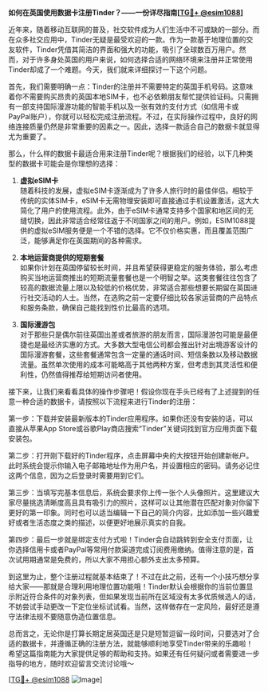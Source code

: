 **如何在英国使用数据卡注册Tinder？——一份详尽指南[[TG💪+ @esim1088](https://t.me/s/esim1088)]**

近年来，随着移动互联网的普及，社交软件成为人们生活中不可或缺的一部分。而在众多社交应用中，Tinder无疑是最受欢迎的一款。作为一款基于地理位置的交友软件，Tinder凭借其简洁的界面和强大的功能，吸引了全球数百万用户。然而，对于许多身处英国的用户来说，如何选择合适的网络环境来注册并正常使用Tinder却成了一个难题。今天，我们就来详细探讨一下这个问题。

首先，我们需要明确一点：Tinder的注册并不需要特定的英国手机号码。这意味着你不需要购买昂贵的英国本地SIM卡，也不必依赖朋友帮忙提供验证码。只需拥有一部支持国际漫游功能的智能手机以及一张有效的支付方式（如信用卡或PayPal账户），你就可以轻松完成注册流程。不过，在实际操作过程中，良好的网络连接质量仍然是非常重要的因素之一。因此，选择一款适合自己的数据卡就显得尤为重要了。

那么，什么样的数据卡最适合用来注册Tinder呢？根据我们的经验，以下几种类型的数据卡可能会是你理想的选择：

1. **虚拟eSIM卡**  
   随着科技的发展，虚拟eSIM卡逐渐成为了许多人旅行时的最佳伴侣。相较于传统的实体SIM卡，eSIM卡无需物理安装即可直接通过手机设置激活，这大大简化了用户的使用流程。此外，由于eSIM卡通常支持多个国家和地区间的无缝切换，因此非常适合经常往返于不同国家之间的用户。例如，ESIM1088提供的虚拟eSIM服务便是一个不错的选择。它不仅价格实惠，而且覆盖范围广泛，能够满足你在英国期间的各种需求。

2. **本地运营商提供的短期套餐**  
   如果你计划在英国停留较长时间，并且希望获得更稳定的服务体验，那么考虑购买当地运营商推出的短期流量套餐也是一个明智之举。这类套餐往往包含了较高的数据流量上限以及较低的价格优势，非常适合那些想要长期留在英国进行社交活动的人士。当然，在选购之前一定要仔细比较各家运营商的产品特点和服务条款，确保自己能找到性价比最高的选项。

3. **国际漫游包**  
   对于那些只是偶尔前往英国出差或者旅游的朋友而言，国际漫游包可能是最便捷也是最经济实惠的方式。大多数大型电信公司都会推出针对出境游客设计的国际漫游套餐，这些套餐通常包含一定量的通话时间、短信条数以及移动数据流量。虽然单次使用的成本可能略高于其他两种方案，但考虑到其灵活性和便利性，仍然值得推荐给短期访问者使用。

接下来，让我们来看看具体的操作步骤吧！假设你现在手头已经有了上述提到的任意一种合适的数据卡，请按照以下流程来进行Tinder的注册：

第一步：下载并安装最新版本的Tinder应用程序。如果你还没有安装的话，可以直接从苹果App Store或谷歌Play商店搜索“Tinder”关键词找到官方应用页面下载安装包。

第二步：打开刚下载好的Tinder程序，点击屏幕中央的大按钮开始创建新帐户。此时系统会提示你输入电子邮箱地址作为用户名，并设置相应的密码。请务必记住这两个信息，因为之后登录时需要用到它们。

第三步：当填写完基本信息后，系统会要求你上传一张个人头像照片。这里建议大家尽量挑选清晰度高且具有吸引力的照片，这样可以让其他潜在匹配对象对你留下更好的第一印象。同时也可以适当编辑一下自己的简介内容，比如添加一些兴趣爱好或者生活态度之类的描述，以便更好地展示真实的自我。

第四步：最后一步就是绑定支付方式啦！Tinder会自动跳转到安全支付页面，让你选择信用卡或者PayPal等常用付款渠道完成订阅费用缴纳。值得注意的是，首次试用期通常是免费的，所以大家不用担心额外支出太多预算。

到这里为止，整个注册过程就基本结束了！不过在此之前，还有一个小技巧想分享给大家——那就是合理利用地理位置功能哦！Tinder默认会根据你的当前位置显示附近符合条件的对象列表，但如果发现当前所在区域没有太多优质候选人的话，不妨尝试手动更改一下定位坐标试试看。当然，这样做存在一定风险，最好还是遵守法律法规不要随意伪造位置信息。

总而言之，无论你是打算长期定居英国还是只是短暂逗留一段时间，只要选对了合适的数据卡，并遵循正确的注册方法，就能够顺利地享受Tinder带来的乐趣啦！希望这篇指南能为大家提供足够的帮助和支持。如果还有任何疑问或者需要进一步指导的地方，随时欢迎留言交流讨论哦～ 

[[TG💪+ @esim1088](https://t.me/s/esim1088) ![Image](https://i.postimg.cc/4NQfJmqS/Snipaste-2025-05-13-00-14-12.png)]